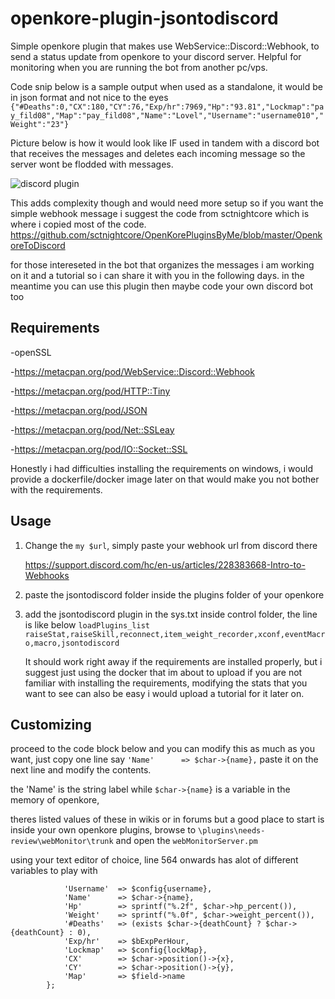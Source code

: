 # openkore-plugin-jsontodiscord

Simple openkore plugin that makes use WebService::Discord::Webhook, to send a status update from openkore to your discord server.
Helpful for monitoring when you are running the bot from another pc/vps.

Code snip below is a sample output when used as a standalone, it would be in json format and not nice to the eyes
`{"#Deaths":0,"CX":180,"CY":76,"Exp/hr":7969,"Hp":"93.81","Lockmap":"pay_fild08","Map":"pay_fild08","Name":"Lovel","Username":"username010","Weight":"23"}`

Picture below is how it would look like IF used in tandem with a discord bot that receives the messages and deletes each incoming message so the server wont be flodded with messages.

![discord plugin](https://github.com/KoukatsuMahoutsukai/openkore-plugin-jsontodiscord-main/assets/123940777/f36e717f-7cb7-45f5-a876-d42b24f31bc1)

This adds complexity though and would need more setup so if you want the simple webhook message i suggest the code from sctnightcore which is where i copied most of the code.
https://github.com/sctnightcore/OpenKorePluginsByMe/blob/master/OpenkoreToDiscord


for those intereseted in the bot that organizes the messages i am working on it and a tutorial so i can share it with you in the following days. 
in the meantime you can use this plugin then maybe code your own discord bot too

## Requirements
-openSSL

-https://metacpan.org/pod/WebService::Discord::Webhook

-https://metacpan.org/pod/HTTP::Tiny

-https://metacpan.org/pod/JSON

-https://metacpan.org/pod/Net::SSLeay

-https://metacpan.org/pod/IO::Socket::SSL


Honestly i had difficulties installing the requirements on windows, i would provide a dockerfile/docker image later on that would make you not bother with the requirements.

## Usage
1.  Change the `my $url`, simply paste your webhook url from discord there
    
    https://support.discord.com/hc/en-us/articles/228383668-Intro-to-Webhooks

2.  paste the jsontodiscord folder inside the plugins folder of your openkore

3.  add the jsontodiscord plugin in the sys.txt inside control folder, the line is like below
    `loadPlugins_list raiseStat,raiseSkill,reconnect,item_weight_recorder,xconf,eventMacro,macro,jsontodiscord`

    It should work right away if the requirements are installed properly, but i suggest just using the docker that im about to upload if you are not familiar with installing the requirements,
    modifying the stats that you want to see can also be easy i would upload a tutorial for it later on.

## Customizing

proceed to the code block below and you can modify this as much as you want, just copy one line say `'Name'      => $char->{name},` paste it on the next line and modify the contents.

the 'Name' is the string label while `$char->{name}` is a variable in the memory of openkore,

theres listed values of these in wikis or in forums but a good place to start is inside your own openkore plugins, browse to `\plugins\needs-review\webMonitor\trunk` and open the `webMonitorServer.pm` 

using your text editor of choice, line 564 onwards has alot of different variables to play with

```my $data = {
            'Username'  => $config{username},
            'Name'      => $char->{name},
            'Hp'        => sprintf("%.2f", $char->hp_percent()),
            'Weight'    => sprintf("%.0f", $char->weight_percent()),
            '#Deaths'   => (exists $char->{deathCount} ? $char->{deathCount} : 0),
            'Exp/hr'    => $bExpPerHour,
            'Lockmap'   => $config{lockMap},
            'CX'        => $char->position()->{x},
            'CY'        => $char->position()->{y},
            'Map'       => $field->name
        };
